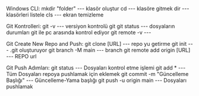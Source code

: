 Windows CLI:
mkdir "folder"                      --- klasör oluştur
cd                                  --- klasöre gitmek
dir                                 --- klasörleri listele
cls                                    --- ekran temizleme

Git Kontrolleri:
git -v                              --- versiyon kontrolü git
git status                          --- dosyaların durumları git ile pc arasında kontrol ediyor
git remote -v                       --- 

Git Create New Repo and Push:
git clone [URL]                     --- repo yu getirme
git init                            --- .git oluşturuyor
git branch -M main                  --- branch 
git remote add origin [URL]         --- REPO url


Git Push Adımları:
git status                          --- Dosyaları kontrol etme işlemi
git add *                           --- Tüm Dosyaları repoya pushlamak için eklemek
git commit -m "Güncelleme Başlığı"  --- Güncelleme-Yama başlığı
git push -u origin main             --- Dosyaları pushlamak







